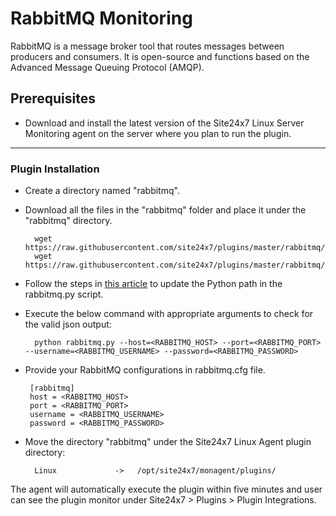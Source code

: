 # RabbitMQ Monitoring
RabbitMQ is a message broker tool that routes messages between producers and consumers. It is open-source and functions based on the Advanced Message Queuing Protocol (AMQP).                                                                                              
## Prerequisites

- Download and install the latest version of the Site24x7 Linux Server Monitoring agent on the server where you plan to run the plugin. 
---

### Plugin Installation  

- Create a directory named "rabbitmq".
      
- Download all the files in the "rabbitmq" folder and place it under the "rabbitmq" directory.

		wget https://raw.githubusercontent.com/site24x7/plugins/master/rabbitmq/rabbitmq.py
		wget https://raw.githubusercontent.com/site24x7/plugins/master/rabbitmq/rabbitmq.cfg

- Follow the steps in [this article](https://support.site24x7.com/portal/en/kb/articles/updating-python-path-in-a-plugin-script-for-linux-servers) to update the Python path in the rabbitmq.py script.

- Execute the below command with appropriate arguments to check for the valid json output:

		python rabbitmq.py --host=<RABBITMQ_HOST> --port=<RABBITMQ_PORT> --username=<RABBITMQ_USERNAME> --password=<RABBITMQ_PASSWORD>
		
-  Provide your RabbitMQ configurations in rabbitmq.cfg file.

		[rabbitmq]
		host = <RABBITMQ_HOST>
		port = <RABBITMQ_PORT>
		username = <RABBITMQ_USERNAME>
		password = <RABBITMQ_PASSWORD>   

- Move the directory "rabbitmq" under the Site24x7 Linux Agent plugin directory: 

		Linux             ->   /opt/site24x7/monagent/plugins/    
		
The agent will automatically execute the plugin within five minutes and user can see the plugin monitor under Site24x7 > Plugins > Plugin Integrations.

